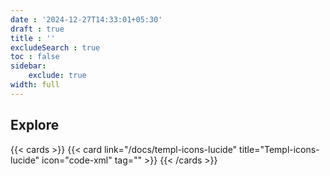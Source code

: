 ```yaml
---
date : '2024-12-27T14:33:01+05:30'
draft : true
title : ''
excludeSearch : true
toc : false
sidebar:
    exclude: true
width: full
---
```


## Explore
{{< cards >}}
    {{< card link="/docs/templ-icons-lucide" title="Templ-icons-lucide" icon="code-xml" tag="" >}}
{{< /cards >}}
